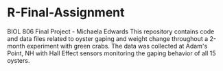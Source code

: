 # R-Final-Assignment
BIOL 806 Final Project - Michaela Edwards
This repository contains code and data files related to oyster gaping and weight change throughout a 2-month experiment with green crabs. The data was collected at Adam's Point, NH with Hall Effect sensors monitoring the gaping behavior of all 15 oysters. 
